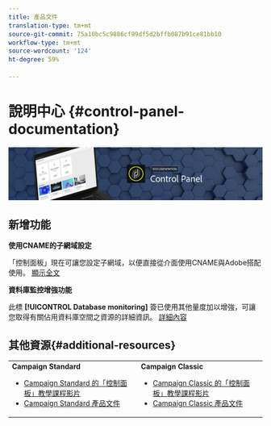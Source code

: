 ```yaml
---
title: 產品文件
translation-type: tm+mt
source-git-commit: 75a10bc5c9886cf99df5d2bffb087b91ce81bb10
workflow-type: tm+mt
source-wordcount: '124'
ht-degree: 59%

---
```



# 說明中心 {#control-panel-documentation}

![](assets/do-not-localize/banner.png)

## 新增功能


**使用CNAME的子網域設定**

「控制面板」現在可讓您設定子網域，以便直接從介面使用CNAME與Adobe搭配使用。 [顯示全文](subdomains-certificates/using/setting-up-new-subdomain.md)

**資料庫監控增強功能**

此標 **[!UICONTROL Database monitoring]** 簽已使用其他量度加以增強，可讓您取得有關佔用資料庫空間之資源的詳細資訊。 [詳細內容](performance-monitoring/using/database-monitoring.md)

## 其他資源{#additional-resources}

<table>
    <tr>
        <td><b>Campaign Standard</b><br/>
        <ul>
            <li><a href="https://docs.adobe.com/content/help/en/campaign-learn/campaign-standard-tutorials/administrating/control-panel/control-panel-overview.html">Campaign Standard 的「控制面板」教學課程影片</a></li>
            <li><a href="https://docs.adobe.com/content/help/zh-Hant/campaign-standard/using/campaign-standard-home.html">Campaign Standard 產品文件</a></li>
        </ul>
        </td>
        <td><b>Campaign Classic</b><br/>
        <ul>
            <li><a href="https://docs.adobe.com/content/help/en/campaign-learn/campaign-classic-tutorials/administrating/control-panel-acc/control-panel-overview.html">Campaign Classic 的「控制面板」教學課程影片</a></li>
            <li><a href="https://docs.adobe.com/content/help/zh-Hant/campaign-classic/using/campaign-classic-home.html">Campaign Classic 產品文件</a></li>
        </ul>
        </td>
    </tr>
</table>
